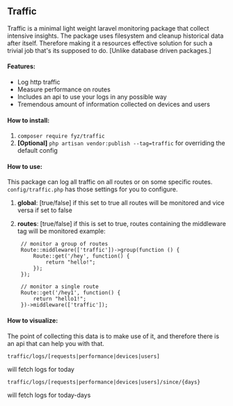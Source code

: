 Traffic
-
Traffic is a minimal light weight laravel monitoring package that collect intensive insights. The 
package uses filesystem and cleanup historical data after itself. Therefore making it a resources effective solution
for such a trivial job that's its supposed to do. [Unlike database driven packages.]  

#### Features:
- Log http traffic
- Measure performance on routes
- Includes an api to use your logs in any possible way
- Tremendous amount of information collected on devices and users


#### How to install:
1.  `composer require fyz/traffic`
2. **[Optional]** `php artisan vendor:publish --tag=traffic` for overriding the default config

#### How to use:
This package can log all traffic on all routes or on some specific routes. `config/traffic.php` has those settings for you to configure. 
1. **global**: [true/false] if this set to true all routes will be monitored and vice versa if set to false
2. **routes**: [true/false] if this is set to true, routes containing the middleware tag will be monitored
example:

        // monitor a group of routes
        Route::middleware(['traffic'])->group(function () {
            Route::get('/hey', function() {
                return "hello!";
            });
        });
        
        // monitor a single route
        Route::get('/hey1', function() {
            return "hello1!";
        })->middleware(['traffic']);

#### How to visualize:
The point of collecting this data is to make use of it, and therefore there is an api that can help you with that.

    traffic/logs/[requests|performance|devices|users]

will fetch logs for today

    traffic/logs/[requests|performance|devices|users]/since/{days}

will fetch logs for today-days
